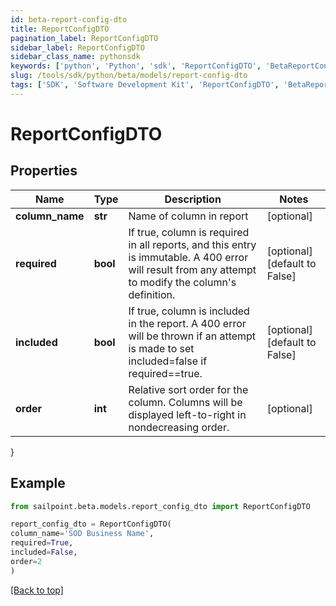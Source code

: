 ```yaml
---
id: beta-report-config-dto
title: ReportConfigDTO
pagination_label: ReportConfigDTO
sidebar_label: ReportConfigDTO
sidebar_class_name: pythonsdk
keywords: ['python', 'Python', 'sdk', 'ReportConfigDTO', 'BetaReportConfigDTO'] 
slug: /tools/sdk/python/beta/models/report-config-dto
tags: ['SDK', 'Software Development Kit', 'ReportConfigDTO', 'BetaReportConfigDTO']
---
```


# ReportConfigDTO


## Properties

Name | Type | Description | Notes
------------ | ------------- | ------------- | -------------
**column_name** | **str** | Name of column in report | [optional] 
**required** | **bool** | If true, column is required in all reports, and this entry is immutable. A 400 error will result from any attempt to modify the column's definition. | [optional] [default to False]
**included** | **bool** | If true, column is included in the report. A 400 error will be thrown if an attempt is made to set included=false if required==true. | [optional] [default to False]
**order** | **int** | Relative sort order for the column. Columns will be displayed left-to-right in nondecreasing order. | [optional] 
}

## Example

```python
from sailpoint.beta.models.report_config_dto import ReportConfigDTO

report_config_dto = ReportConfigDTO(
column_name='SOD Business Name',
required=True,
included=False,
order=2
)

```
[[Back to top]](#) 

